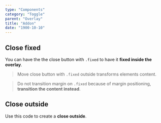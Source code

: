 ```yaml
---
type: "Components"
category: "Toggle"
parent: "Overlay"
title: "Addon"
date: "1900-10-10"
---
```


## Close fixed

You can have the the close button with `.fixed` to have it **fixed inside the overlay**.

> Move close button with `.fixed` outside transforms elements content.

> Do not transition margin on `.fixed` because of margin positioning, **transition the content instead**.

<demo>
  <demoinline src="demos/components/overlay/close-fixed">
  </demoinline>
</demo>

## Close outside

Use this code to create a **close outside**.

<demo>
  <demoinline src="demos/components/overlay/closeoutside">
  </demoinline>
</demo>
